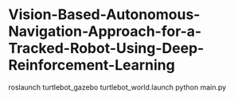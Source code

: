 # Vision-Based-Autonomous-Navigation-Approach-for-a-Tracked-Robot-Using-Deep-Reinforcement-Learning

roslaunch turtlebot_gazebo turtlebot_world.launch
python main.py

